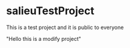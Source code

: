 # salieuTestProject
This is a test project and it is public to everyone

"Hello this is a modify project"
